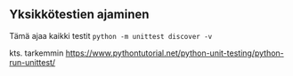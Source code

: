 ## Yksikkötestien ajaminen

Tämä ajaa kaikki testit
```python -m unittest discover -v```

kts. tarkemmin https://www.pythontutorial.net/python-unit-testing/python-run-unittest/
